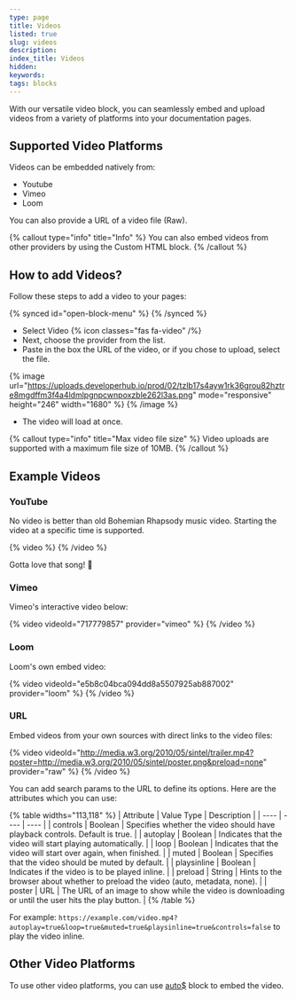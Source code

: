 ```yaml
---
type: page
title: Videos
listed: true
slug: videos
description: 
index_title: Videos
hidden: 
keywords: 
tags: blocks
---
```


With our versatile video block, you can seamlessly embed and upload videos from a variety of platforms into your documentation pages.

## Supported Video Platforms

Videos can be embedded natively from:

- Youtube
- Vimeo
- Loom

You can also provide a URL of a video file (Raw).

{% callout type="info" title="Info" %}
You can also embed videos from other providers by using the Custom HTML block.
{% /callout %}

## How to add Videos?

Follow these steps to add a video to your pages:

{% synced id="open-block-menu" %}
{% /synced %}

- Select Video {% icon classes="fas fa-video" /%} 
- Next, choose the provider from the list.
- Paste in the box the URL of the video, or if you chose to upload, select the file.

{% image url="https://uploads.developerhub.io/prod/02/tzlb17s4ayw1rk36grou82hztre8mgdffm3f4a4ldmlpgnpcwnpoxzble262l3as.png" mode="responsive" height="246" width="1680" %}
{% /image %}

- The video will load at once.

{% callout type="info" title="Max video file size" %}
Video uploads are supported with a maximum file size of 10MB.
{% /callout %}

## Example Videos

### YouTube

No video is better than old Bohemian Rhapsody music video. Starting the video at a specific time is supported.

{% video %}
{% /video %}

Gotta love that song! 🙌

### Vimeo

Vimeo's interactive video below:

{% video videoId="717779857" provider="vimeo" %}
{% /video %}

### Loom

Loom's own embed video:

{% video videoId="e5b8c04bca094dd8a5507925ab887002" provider="loom" %}
{% /video %}

### URL

Embed videos from your own sources with direct links to the video files:

{% video videoId="http://media.w3.org/2010/05/sintel/trailer.mp4?poster=http://media.w3.org/2010/05/sintel/poster.png&preload=none" provider="raw" %}
{% /video %}

You can add search params to the URL to define its options. Here are the attributes which you can use:

{% table widths="113,118" %}
| Attribute | Value Type | Description | 
| ---- | ---- | ---- | 
| controls | Boolean | Specifies whether the video should have playback controls. Default is true. | 
| autoplay | Boolean | Indicates that the video will start playing automatically. | 
| loop | Boolean | Indicates that the video will start over again, when finished. | 
| muted | Boolean | Specifies that the video should be muted by default. | 
| playsinline | Boolean | Indicates if the video is to be played inline. | 
| preload | String | Hints to the browser about whether to preload the video (auto, metadata, none). | 
| poster | URL | The URL of an image to show while the video is downloading or until the user hits the play button. | 
{% /table %}

For example: `https://example.com/video.mp4?autoplay=true&loop=true&muted=true&playsinline=true&controls=false` to play the video inline.

## Other Video Platforms

To use other video platforms, you can use [auto$](/support-center/custom-html) block to embed the video.